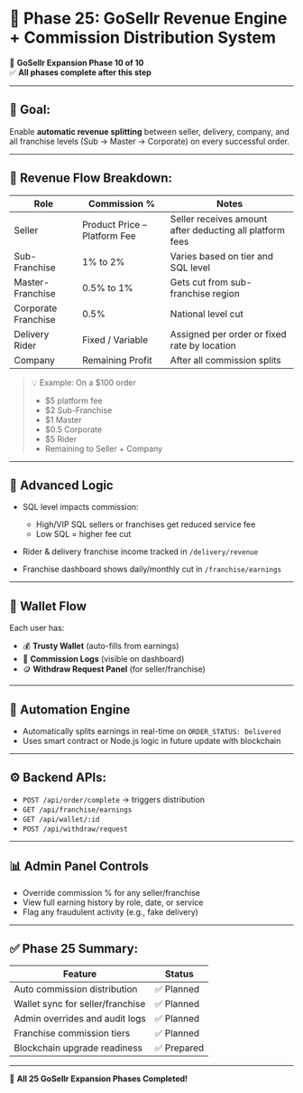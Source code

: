 
# 🏁 Phase 25: GoSellr Revenue Engine + Commission Distribution System

📌 **GoSellr Expansion Phase 10 of 10**  
✅ **All phases complete after this step**

---

## 🎯 Goal:
Enable **automatic revenue splitting** between seller, delivery, company, and all franchise levels (Sub → Master → Corporate) on every successful order.

---

## 💸 Revenue Flow Breakdown:

| Role                | Commission %       | Notes                                                       |
|---------------------|--------------------|-------------------------------------------------------------|
| Seller              | Product Price – Platform Fee | Seller receives amount after deducting all platform fees |
| Sub-Franchise       | 1% to 2%            | Varies based on tier and SQL level                          |
| Master-Franchise    | 0.5% to 1%          | Gets cut from sub-franchise region                          |
| Corporate Franchise | 0.5%                | National level cut                                          |
| Delivery Rider      | Fixed / Variable    | Assigned per order or fixed rate by location                |
| Company             | Remaining Profit    | After all commission splits                                 |

> 💡 Example: On a $100 order  
> - $5 platform fee  
> - $2 Sub-Franchise  
> - $1 Master  
> - $0.5 Corporate  
> - $5 Rider  
> - Remaining to Seller + Company

---

## 🧠 Advanced Logic

- SQL level impacts commission:
  - High/VIP SQL sellers or franchises get reduced service fee
  - Low SQL = higher fee cut

- Rider & delivery franchise income tracked in `/delivery/revenue`
- Franchise dashboard shows daily/monthly cut in `/franchise/earnings`

---

## 🔐 Wallet Flow

Each user has:
- 💰 **Trusty Wallet** (auto-fills from earnings)
- 🧾 **Commission Logs** (visible on dashboard)
- 🪙 **Withdraw Request Panel** (for seller/franchise)

---

## 🔄 Automation Engine

- Automatically splits earnings in real-time on `ORDER_STATUS: Delivered`
- Uses smart contract or Node.js logic in future update with blockchain

---

## ⚙️ Backend APIs:

- `POST /api/order/complete` → triggers distribution
- `GET /api/franchise/earnings`
- `GET /api/wallet/:id`
- `POST /api/withdraw/request`

---

## 📊 Admin Panel Controls

- Override commission % for any seller/franchise
- View full earning history by role, date, or service
- Flag any fraudulent activity (e.g., fake delivery)

---

## ✅ Phase 25 Summary:

| Feature                              | Status   |
|--------------------------------------|----------|
| Auto commission distribution         | ✅ Planned |
| Wallet sync for seller/franchise     | ✅ Planned |
| Admin overrides and audit logs       | ✅ Planned |
| Franchise commission tiers           | ✅ Planned |
| Blockchain upgrade readiness         | ✅ Prepared |

---

🎉 **All 25 GoSellr Expansion Phases Completed!**
